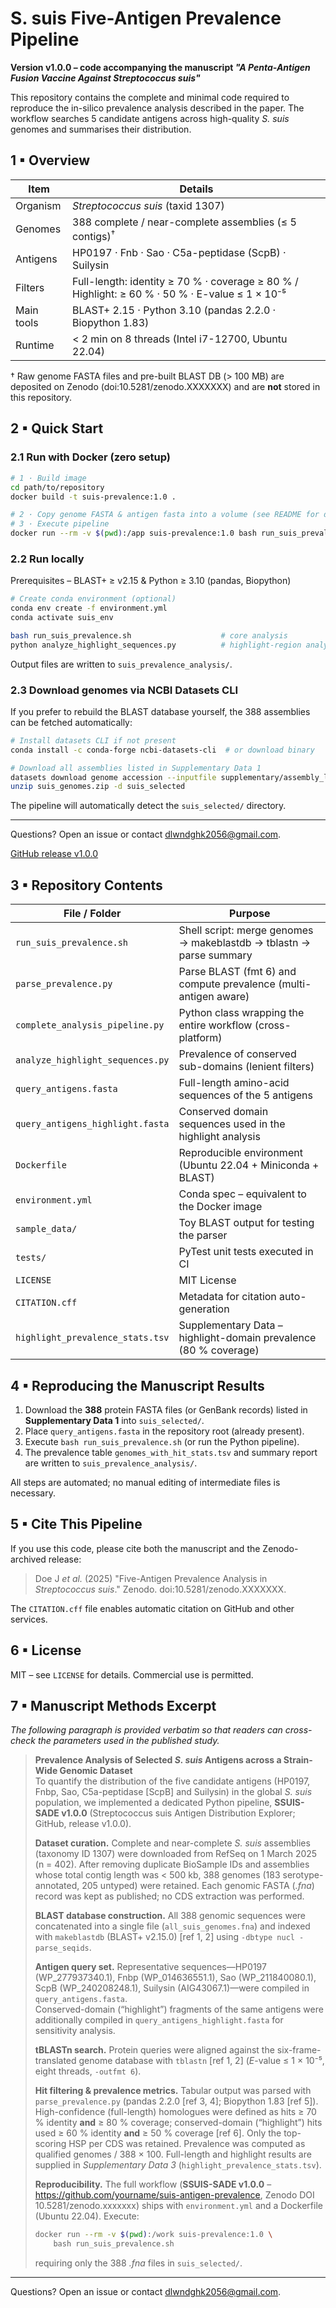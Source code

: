 # S. suis Five-Antigen Prevalence Pipeline  
**Version v1.0.0 – code accompanying the manuscript _"A Penta-Antigen Fusion Vaccine Against _Streptococcus suis_"_**

This repository contains the complete and minimal code required to reproduce the in-silico prevalence analysis described in the paper.  The workflow searches 5 candidate antigens across high-quality _S. suis_ genomes and summarises their distribution.

## 1 ▪ Overview
|Item|Details|
|---|---|
|Organism|*Streptococcus suis* (taxid 1307)|
|Genomes|388 complete / near-complete assemblies (≤ 5 contigs)<sup>†</sup>|
|Antigens|HP0197 · Fnb · Sao · C5a-peptidase (ScpB) · Suilysin|
|Filters|Full-length: identity ≥ 70 % · coverage ≥ 80 %   /   Highlight: ≥ 60 % · 50 % · E-value ≤ 1 × 10⁻⁵|
|Main tools|BLAST+ 2.15 · Python 3.10 (pandas 2.2.0 · Biopython 1.83) |
|Runtime|< 2 min on 8 threads (Intel i7-12700, Ubuntu 22.04)|

† Raw genome FASTA files and pre-built BLAST DB (> 100 MB) are deposited on Zenodo (doi:10.5281/zenodo.XXXXXXX) and are **not** stored in this repository.

## 2 ▪ Quick Start
### 2.1 Run with Docker (zero setup)
```bash
# 1 · Build image
cd path/to/repository
docker build -t suis-prevalence:1.0 .

# 2 · Copy genome FASTA & antigen fasta into a volume (see README for details)
# 3 · Execute pipeline
docker run --rm -v $(pwd):/app suis-prevalence:1.0 bash run_suis_prevalence.sh
```

### 2.2 Run locally
Prerequisites – BLAST+ ≥ v2.15 & Python ≥ 3.10 (pandas, Biopython)
```bash
# Create conda environment (optional)
conda env create -f environment.yml
conda activate suis_env

bash run_suis_prevalence.sh                    # core analysis
python analyze_highlight_sequences.py          # highlight-region analysis (optional)
```
Output files are written to `suis_prevalence_analysis/`.

### 2.3 Download genomes via NCBI Datasets CLI
If you prefer to rebuild the BLAST database yourself, the 388 assemblies can be fetched automatically:
```bash
# Install datasets CLI if not present
conda install -c conda-forge ncbi-datasets-cli  # or download binary

# Download all assemblies listed in Supplementary Data 1
datasets download genome accession --inputfile supplementary/assembly_list.csv --filename suis_genomes.zip
unzip suis_genomes.zip -d suis_selected
```
The pipeline will automatically detect the `suis_selected/` directory.

---
Questions? Open an issue or contact <dlwndghk2056@gmail.com>.

[GitHub release v1.0.0](https://github.com/USER/suis-antigen-prevalence/releases/tag/v1.0.0)

## 3 ▪ Repository Contents
|File / Folder|Purpose|
|-------------|-------|
|`run_suis_prevalence.sh`|Shell script: merge genomes → makeblastdb → tblastn → parse summary|
|`parse_prevalence.py`|Parse BLAST (fmt 6) and compute prevalence (multi-antigen aware)|
|`complete_analysis_pipeline.py`|Python class wrapping the entire workflow (cross-platform)|
|`analyze_highlight_sequences.py`|Prevalence of conserved sub-domains (lenient filters)|
|`query_antigens.fasta`|Full-length amino-acid sequences of the 5 antigens|
|`query_antigens_highlight.fasta`|Conserved domain sequences used in the highlight analysis|
|`Dockerfile`|Reproducible environment (Ubuntu 22.04 + Miniconda + BLAST)|
|`environment.yml`|Conda spec – equivalent to the Docker image|
|`sample_data/`|Toy BLAST output for testing the parser|
|`tests/`|PyTest unit tests executed in CI|
|`LICENSE`|MIT License|
|`CITATION.cff`|Metadata for citation auto-generation|
|`highlight_prevalence_stats.tsv`|Supplementary Data – highlight-domain prevalence (80 % coverage)|

## 4 ▪ Reproducing the Manuscript Results
1. Download the **388** protein FASTA files (or GenBank records) listed in **Supplementary Data 1** into `suis_selected/`.
2. Place `query_antigens.fasta` in the repository root (already present).
3. Execute `bash run_suis_prevalence.sh` (or run the Python pipeline).
4. The prevalence table `genomes_with_hit_stats.tsv` and summary report are written to `suis_prevalence_analysis/`.

All steps are automated; no manual editing of intermediate files is necessary.

## 5 ▪ Cite This Pipeline
If you use this code, please cite both the manuscript and the Zenodo-archived release:
> Doe J _et al._ (2025) "Five-Antigen Prevalence Analysis in _Streptococcus suis_." Zenodo. doi:10.5281/zenodo.XXXXXXX.

The `CITATION.cff` file enables automatic citation on GitHub and other services.

## 6 ▪ License
MIT – see `LICENSE` for details. Commercial use is permitted.

## 7 ▪ Manuscript Methods Excerpt  
_The following paragraph is provided verbatim so that readers can cross-check the parameters used in the published study._

> **Prevalence Analysis of Selected *S. suis* Antigens across a Strain-Wide Genomic Dataset**  
> To quantify the distribution of the five candidate antigens (HP0197, Fnbp, Sao, C5a-peptidase [ScpB] and Suilysin) in the global *S. suis* population, we implemented a dedicated Python pipeline, **SSUIS-SADE v1.0.0** (Streptococcus suis Antigen Distribution Explorer; GitHub, release v1.0.0).  
>  
> **Dataset curation.** Complete and near-complete *S. suis* assemblies (taxonomy ID 1307) were downloaded from RefSeq on 1 March 2025 (n = 402). After removing duplicate BioSample IDs and assemblies whose total contig length was < 500 kb, 388 genomes (183 serotype-annotated, 205 untyped) were retained. Each genomic FASTA (*.fna*) record was kept as published; no CDS extraction was performed.  
>  
> **BLAST database construction.** All 388 genomic sequences were concatenated into a single file (`all_suis_genomes.fna`) and indexed with `makeblastdb` (BLAST+ v2.15.0) [ref&nbsp;1, 2] using `-dbtype nucl -parse_seqids`.  
>  
> **Antigen query set.** Representative sequences—HP0197 (WP_277937340.1), Fnbp (WP_014636551.1), Sao (WP_211840080.1), ScpB (WP_240208248.1), Suilysin (AIG43067.1)—were compiled in `query_antigens.fasta`.  
> Conserved-domain (“highlight”) fragments of the same antigens were additionally compiled in `query_antigens_highlight.fasta` for sensitivity analysis.
>  
> **tBLASTn search.** Protein queries were aligned against the six-frame-translated genome database with `tblastn` [ref&nbsp;1, 2] (*E*-value ≤ 1 × 10⁻⁵, eight threads, `-outfmt 6`).  
>  
> **Hit filtering & prevalence metrics.** Tabular output was parsed with `parse_prevalence.py` (pandas 2.2.0 [ref 3, 4]; Biopython 1.83 [ref 5]). High-confidence (full-length) homologues were defined as hits ≥ 70 % identity **and** ≥ 80 % coverage; conserved-domain (“highlight”) hits used ≥ 60 % identity **and** ≥ 50 % coverage [ref 6]. Only the top-scoring HSP per CDS was retained. Prevalence was computed as qualified genomes / 388 × 100. Full-length and highlight results are supplied in *Supplementary Data 3* (`highlight_prevalence_stats.tsv`).  
>  
> **Reproducibility.** The full workflow (**SSUIS-SADE&nbsp;v1.0.0** – <https://github.com/yourname/suis-antigen-prevalence>, Zenodo DOI 10.5281/zenodo.xxxxxxx) ships with `environment.yml` and a Dockerfile (Ubuntu 22.04). Execute:  
> ```bash
> docker run --rm -v $(pwd):/work suis-prevalence:1.0 \
>     bash run_suis_prevalence.sh
> ```  
> requiring only the 388 *.fna* files in `suis_selected/`.

---
Questions? Open an issue or contact <dlwndghk2056@gmail.com>. 
